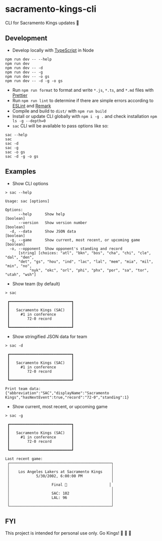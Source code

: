 # sacramento-kings-cli

CLI for Sacramento Kings updates :basketball:

## Development

- Develop locally with [TypeScript](https://www.typescriptlang.org/) in Node

```node
npm run dev -- --help
npm run dev
npm run dev -- -d
npm run dev -- -g
npm run dev -- -o gs
npm run dev -- -d -g -o gs
```

- Run `npm run format` to format and write `*.js`, `*.ts`, and `*.md` files with [Prettier](https://prettier.io/)
- Run `npm run lint` to determine if there are simple errors according to [ESLint](https://eslint.org/) and [Remark](https://github.com/remarkjs/remark-lint)
- Compile and build to `dist/` with `npm run build`
- Install or update CLI globally with `npm i -g .` and check installation `npm ls -g --depth=0`
- `sac` CLI will be available to pass options like so:

```
sac --help
sac
sac -d
sac -g
sac -o gs
sac -d -g -o gs
```

## Examples

- Show CLI options

```node
> sac --help

Usage: sac [options]

Options:
      --help      Show help                                            [boolean]
      --version   Show version number                                  [boolean]
  -d, --data      Show JSON data                                       [boolean]
  -g, --game      Show current, most recent, or upcoming game          [boolean]
  -o, --opponent  Show opponent's standing and record
      [string] [choices: "atl", "bkn", "bos", "cha", "chi", "cle", "dal", "den",
      "det", "gs", "hou", "ind", "lac", "lal", "mem", "mia", "mil", "min", "no",
           "nyk", "okc", "orl", "phi", "phx", "por", "sa", "tor", "utah", "wsh"]
```

- Show team (by default)

```node
> sac

 ┏━━━━━━━━━━━━━━━━━━━━━━━━━━━━┓
 ┃                            ┃
 ┃   Sacramento Kings (SAC)   ┃
 ┃     #1 in conference       ┃
 ┃        72-0 record         ┃
 ┃                            ┃
 ┗━━━━━━━━━━━━━━━━━━━━━━━━━━━━┛

```

- Show stringified JSON data for team

```
> sac -d

 ┏━━━━━━━━━━━━━━━━━━━━━━━━━━━━┓
 ┃                            ┃
 ┃   Sacramento Kings (SAC)   ┃
 ┃     #1 in conference       ┃
 ┃        72-0 record         ┃
 ┃                            ┃
 ┗━━━━━━━━━━━━━━━━━━━━━━━━━━━━┛

Print team data:
{"abbreviation":"SAC","displayName":"Sacramento Kings","hasNextEvent":true,"record":"72-0","standing":1}
```

- Show current, most recent, or upcoming game

```
> sac -g

 ┏━━━━━━━━━━━━━━━━━━━━━━━━━━━━┓
 ┃                            ┃
 ┃   Sacramento Kings (SAC)   ┃
 ┃     #1 in conference       ┃
 ┃        72-0 record         ┃
 ┃                            ┃
 ┗━━━━━━━━━━━━━━━━━━━━━━━━━━━━┛

Last recent game:
 ┌──────────────────────────────────────────────┐
 │                                              │
 │    Los Angeles Lakers at Sacramento Kings    │
 │            5/30/2002, 6:00:00 PM             │
 │                                              │
 │                   Final 🏀                   │
 │                                              │
 │                   SAC: 102                   │
 │                   LAL: 96                    │
 │                                              │
 └──────────────────────────────────────────────┘

```

## FYI

This project is intended for personal use only. Go Kings! :purple_heart: :crown: :lion:
